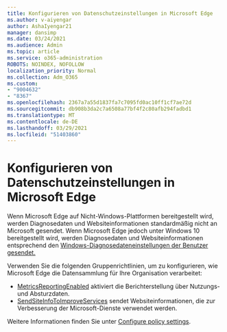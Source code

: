 ```yaml
---
title: Konfigurieren von Datenschutzeinstellungen in Microsoft Edge
ms.author: v-aiyengar
author: AshaIyengar21
manager: dansimp
ms.date: 03/24/2021
ms.audience: Admin
ms.topic: article
ms.service: o365-administration
ROBOTS: NOINDEX, NOFOLLOW
localization_priority: Normal
ms.collection: Adm_O365
ms.custom:
- "9004632"
- "8367"
ms.openlocfilehash: 2367a7a55d1837fa7c7095fd0ac10ff1cf7ae72d
ms.sourcegitcommit: db908b3da2c7a6508a77bf4f2c80afb294fadbd1
ms.translationtype: MT
ms.contentlocale: de-DE
ms.lasthandoff: 03/29/2021
ms.locfileid: "51403860"
---
```

# <a name="configure-privacy-settings-in-microsoft-edge"></a>Konfigurieren von Datenschutzeinstellungen in Microsoft Edge

Wenn Microsoft Edge auf Nicht-Windows-Plattformen bereitgestellt wird, werden Diagnosedaten und Websiteinformationen standardmäßig nicht an Microsoft gesendet. Wenn Microsoft Edge jedoch unter Windows 10 bereitgestellt wird, werden Diagnosedaten und Websiteinformationen entsprechend den [Windows-Diagnosedateneinstellungen der Benutzer gesendet.](https://go.microsoft.com/fwlink/?linkid=2132472)

Verwenden Sie die folgenden Gruppenrichtlinien, um zu konfigurieren, wie Microsoft Edge die Datensammlung für Ihre Organisation verarbeitet:
- [MetricsReportingEnabled](https://go.microsoft.com/fwlink/?linkid=2132470) aktiviert die Berichterstellung über Nutzungs- und Absturzdaten.
- [SendSiteInfoToImproveServices](https://go.microsoft.com/fwlink/?linkid=2132470) sendet Websiteinformationen, die zur Verbesserung der Microsoft-Dienste verwendet werden.

Weitere Informationen finden Sie unter [Configure policy settings](https://go.microsoft.com/fwlink/?linkid=2132577).
